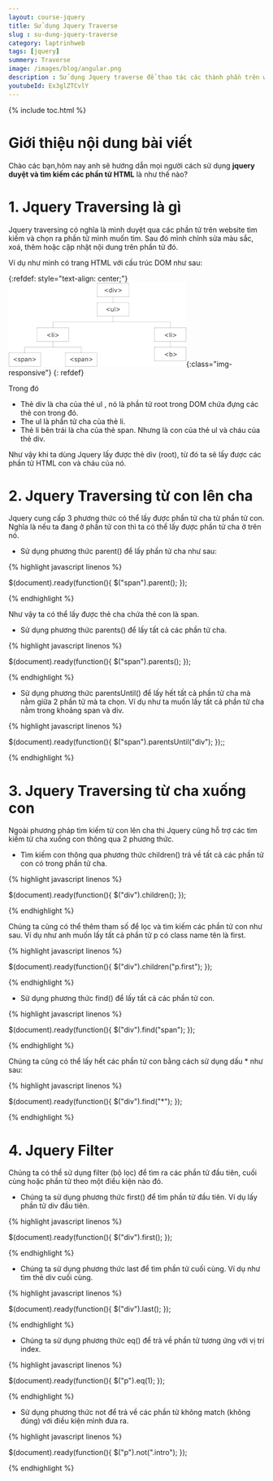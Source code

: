 ```yaml
---
layout: course-jquery
title: Sử dụng Jquery Traverse
slug : su-dung-jquery-traverse
category: laptrinhweb
tags: [jquery]
summery: Traverse 
image: /images/blog/angular.png
description : Sử dụng Jquery traverse để thao tác các thành phần trên website như lấy nội dung, chỉnh sửa nội dung các phần tử trên website
youtubeId: Ex3glZTCvlY
---
```


{% include toc.html %}

# **Giới thiệu nội dung bài viết**

Chào các bạn,hôm nay anh sẽ hướng dẫn mọi người cách sử dụng <b>jquery duyệt và tìm kiếm các phần tử HTML</b> là như thế nào?


# **1. Jquery Traversing là gì**

Jquery traversing có nghĩa là mình duyệt qua các phần tử trên website tìm kiếm và chọn ra phần tử mình muốn tìm. Sau đó mình chỉnh sửa màu sắc, xoá, thêm hoặc cập nhật nội dung trên phần tử đó.

Ví dụ như mình có trang HTML với cấu trúc DOM như sau:

{:refdef: style="text-align: center;"}
![position1](/images/post/jquery/travtree.png){:class="img-responsive"}
{: refdef}

Trong đó

- Thẻ div là cha của thẻ ul , nó là phần tử root trong DOM chứa đựng các thẻ con trong đó.
- The ul là phần tử cha của thẻ li. 
- Thẻ li bên trái là cha của thẻ span. Nhưng là con của thẻ ul và cháu của thẻ div.

Như vậy khi ta dùng Jquery lấy được thẻ div (root), từ đó ta sẽ lấy được các phần tử HTML con và cháu của nó. 


# **2. Jquery Traversing từ con lên cha**

Jquery cung cấp 3 phương thức có thể lấy được phần tử cha từ phần tử con. Nghĩa là nếu ta đang ở phần tử con thì ta có thể lấy được phần tử cha ở trên nó.

- Sử dụng phương thức parent() để lấy phần tử cha như sau:


{% highlight javascript linenos %}

$(document).ready(function(){
  $("span").parent();
});

{% endhighlight %}

Như vậy ta có thể lấy được thẻ cha chứa thẻ con là span.

- Sử dụng phương thức parents() để lấy tất cả các phần tử cha.

{% highlight javascript linenos %}

$(document).ready(function(){
  $("span").parents();
});

{% endhighlight %}

- Sử dụng phương thức parentsUntil() để lấy hết tất cả phần tử cha mà nằm giữa 2 phần tử mà ta chọn. Ví dụ như ta muốn lấy tất cả phần tử cha nằm trong khoảng span và div.

{% highlight javascript linenos %}

$(document).ready(function(){
  $("span").parentsUntil("div");
});;

{% endhighlight %}

# **3. Jquery Traversing từ cha xuống con**

Ngoài phương pháp tìm kiếm từ con lên cha thì Jquery cũng hỗ trợ các tìm kiếm từ cha xuống con thông qua 2 phương thức.

- Tìm kiếm con thông qua phương thức children() trả về tất cả các phần tử con có trong phần tử cha.

{% highlight javascript linenos %}

$(document).ready(function(){
  $("div").children();
});

{% endhighlight %}

Chúng ta cũng có thể thêm tham số để lọc và tìm kiếm các phần tử con như sau. Ví dụ như anh muốn lấy tất cả phần tử p có class name tên là first.

{% highlight javascript linenos %}

$(document).ready(function(){
  $("div").children("p.first");
});

{% endhighlight %}

- Sử dụng phương thức find() để lấy tất cả các phần tử con.

{% highlight javascript linenos %}

$(document).ready(function(){
  $("div").find("span");
});

{% endhighlight %}

Chúng ta cũng có thể lấy hết các phần tử con bằng cách sử dụng dấu * như sau:

{% highlight javascript linenos %}

$(document).ready(function(){
  $("div").find("*");
});

{% endhighlight %}

# **4. Jquery Filter**

Chúng ta có thể sử dụng filter (bộ lọc) để tìm ra các phần tử đầu tiên, cuối cùng hoặc phần tử theo một điều kiện nào đó.

- Chúng ta sử dụng phương thức first() để tìm phần tử đầu tiên. Ví dụ lấy phần tử div đầu tiên.

{% highlight javascript linenos %}

$(document).ready(function(){
  $("div").first();
});

{% endhighlight %}

- Chúng ta sử dụng phương thức last để tìm phần tử cuối cùng. Ví dụ như tìm thẻ div cuối cùng.

{% highlight javascript linenos %}

$(document).ready(function(){
  $("div").last();
});

{% endhighlight %}

 - Chúng ta sử dụng phương thức eq() để trả về phần tử tương ứng với vị trí index.

{% highlight javascript linenos %}

$(document).ready(function(){
  $("p").eq(1);
});

{% endhighlight %}

- Sử dụng phương thức not để trả về các phần tử không match (không đúng) với điều kiện mình đưa ra.

{% highlight javascript linenos %}

$(document).ready(function(){
  $("p").not(".intro");
});

{% endhighlight %}



